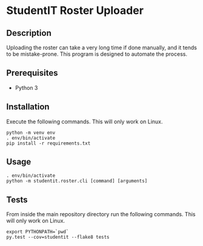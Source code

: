 # StudentIT Roster Uploader
## Description
Uploading the roster can take a very long time if done manually, and it tends to be mistake-prone.
This program is designed to automate the process.

## Prerequisites
* Python 3

## Installation
Execute the following commands. This will only work on Linux.

```
python -m venv env
. env/bin/activate
pip install -r requirements.txt
```

## Usage

```
. env/bin/activate
python -m studentit.roster.cli [command] [arguments]
```

## Tests
From inside the main repository directory run the following commands. This will only work on Linux.

```
export PYTHONPATH=`pwd`
py.test --cov=studentit --flake8 tests
```
